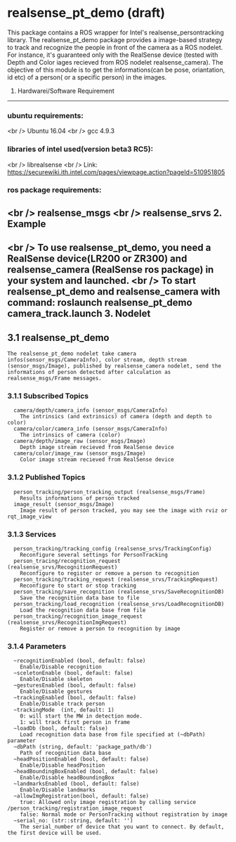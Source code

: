 realsense_pt_demo (draft)
======================================
This package contains a ROS wrapper for Intel's realsense_persontracking library. The realsense_pt_demo package provides a image-based strategy to track and recognize the people in front of the camera as a ROS nodelet. For instance, it's guaranteed only with the RealSense device (tested with Depth and Color iages recieved from ROS nodelet realsense_camera). The objective of this module is to get the informations(can be pose, oriantation, id etc) of a person( or a specific person) in the images.  

1. Hardwarei/Software Requirement
--------------------------------------
### ubuntu requirements:
<br /\>     Ubuntu 16.04
<br /\>     gcc 4.9.3
### libraries of intel used(version beta3 RC5):
<br /\>     librealsense
<br /\>     Link: https://securewiki.ith.intel.com/pages/viewpage.action?pageId=510951805
### ros package requirements:
<br /\>     realsense_msgs
<br /\>     realsense_srvs
2. Example 
--------------------------------------
<br /\>    To use realsense_pt_demo, you need a RealSense device(LR200 or ZR300) and realsense_camera (RealSense ros package) in your system and launched.
<br /\>    To start realsense_pt_demo and realsense_camera with command: 
           roslaunch realsense_pt_demo camera_track.launch
3. Nodelet
--------------------------------------
##  3.1 realsense_pt_demo 
    The realsense_pt_demo nodelet take camera infos(sensor_msgs/CameraInfo), color stream, depth stream (sensor_msgs/Image), published by realsense_camera nodelet, send the informations of person detected after calculation as realsense_msgs/Frame messages.
###  3.1.1 Subscribed Topics
      camera/depth/camera_info (sensor_msgs/CameraInfo)
        The intrinsics (and extrinsics) of camera (depth and depth to color)
      camera/color/camera_info (sensor_msgs/CameraInfo)
        The intrinsics of camera (color)
      camera/depth/image_raw (sensor_msgs/Image)
        Depth image stream recieved from RealSense device
      camera/color/image_raw (sensor_msgs/Image)
        Color image stream recieved from RealSense device
###  3.1.2 Published Topics
      person_tracking/person_tracking_output (realsense_msgs/Frame)
        Results informations of person tracked
      image_result (sensor_msgs/Image)
        Image result of person tracked, you may see the image with rviz or rqt_image_view
###  3.1.3 Services
      person_tracking/tracking_config (realsense_srvs/TrackingConfig)
        Reconfigure several settings for PersonTracking
      person_tracing/recognition_request (realsense_srvs/RecognitionRequest)
        Reconfigure to register or remove a person to recognition 
      person_tracking/tracking_request (realsense_srvs/TrackingRequest)
        Reconfigure to start or stop tracking
      person_tracking/save_recognition (realsense_srvs/SaveRecognitionDB)
        Save the recognition data base to file
      person_tracking/load_recognition (realsense_srvs/LoadRecognitionDB)
        Load the recognition data base from file
      person_tracking/recognition_image_request (realsense_srvs/RecognitionImgRequest)
        Register or remove a person to recognition by image
###  3.1.4 Parameters
      ~recognitionEnabled (bool, default: false)
        Enable/Disable recognition
      ~sceletonEnable (bool, default: false)
        Enable/Disable skeleton
      ~gesturesEnabled (bool, default: false)
        Enable/Disable gestures
      ~trackingEnabled (bool, default: false)
        Enable/Disable track person
      ~trackingMode  (int, default: 1)
        0: will start the MW in detection mode.
        1: will track first person in frame
      ~loadDb (bool, default: false)
        Load recognition data base from file specified at (~dbPath) parameter
      ~dbPath (string, default: 'package_path/db')
        Path of recognition data base
      ~headPositionEnabled (bool, default: false)
        Enable/Disable headPosition
      ~headBoundingBoxEnabled (bool, default: false)
        Enable/Disable headBoundingBox
      ~landmarksEnabled (bool, default: false)
        Enable/Disable landmarks
      ~allowImgRegistration(bool, default: false)
        true: Allowed only image registration by calling service /person_tracking/registration_image_request
        false: Normal mode or PersonTracking without registration by image
      ~serial_no: (str::string, default: '') 
        The serial_number of device that you want to connect. By default, the first device will be used.
   
